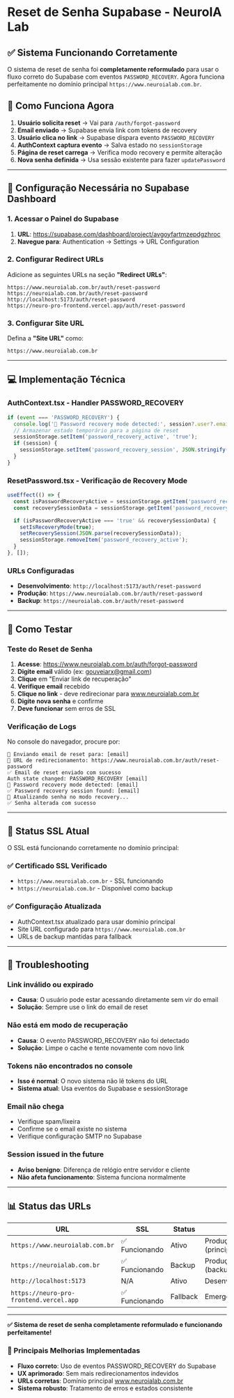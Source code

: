 # Reset de Senha Supabase - NeuroIA Lab

## ✅ Sistema Funcionando Corretamente

O sistema de reset de senha foi **completamente reformulado** para usar o fluxo correto do Supabase com eventos `PASSWORD_RECOVERY`. Agora funciona perfeitamente no domínio principal `https://www.neuroialab.com.br`.

## 🔧 Como Funciona Agora

1. **Usuário solicita reset** → Vai para `/auth/forgot-password`
2. **Email enviado** → Supabase envia link com tokens de recovery
3. **Usuário clica no link** → Supabase dispara evento `PASSWORD_RECOVERY`
4. **AuthContext captura evento** → Salva estado no `sessionStorage`
5. **Página de reset carrega** → Verifica modo recovery e permite alteração
6. **Nova senha definida** → Usa sessão existente para fazer `updatePassword`

---

## 🔧 Configuração Necessária no Supabase Dashboard

### 1. Acessar o Painel do Supabase

1. **URL**: https://supabase.com/dashboard/project/avgoyfartmzepdgzhroc
2. **Navegue para**: Authentication → Settings → URL Configuration

### 2. Configurar Redirect URLs

Adicione as seguintes URLs na seção **"Redirect URLs"**:

```
https://www.neuroialab.com.br/auth/reset-password
https://neuroialab.com.br/auth/reset-password
http://localhost:5173/auth/reset-password
https://neuro-pro-frontend.vercel.app/auth/reset-password
```

### 3. Configurar Site URL

Defina a **"Site URL"** como:
```
https://www.neuroialab.com.br
```

---

## 💻 Implementação Técnica

### AuthContext.tsx - Handler PASSWORD_RECOVERY

```javascript
if (event === 'PASSWORD_RECOVERY') {
  console.log('🔐 Password recovery mode detected:', session?.user?.email);
  // Armazenar estado temporário para a página de reset
  sessionStorage.setItem('password_recovery_active', 'true');
  if (session) {
    sessionStorage.setItem('password_recovery_session', JSON.stringify(session));
  }
}
```

### ResetPassword.tsx - Verificação de Recovery Mode

```javascript
useEffect(() => {
  const isPasswordRecoveryActive = sessionStorage.getItem('password_recovery_active');
  const recoverySessionData = sessionStorage.getItem('password_recovery_session');

  if (isPasswordRecoveryActive === 'true' && recoverySessionData) {
    setIsRecoveryMode(true);
    setRecoverySession(JSON.parse(recoverySessionData));
    sessionStorage.removeItem('password_recovery_active');
  }
}, []);
```

### URLs Configuradas

- **Desenvolvimento**: `http://localhost:5173/auth/reset-password`
- **Produção**: `https://www.neuroialab.com.br/auth/reset-password`
- **Backup**: `https://neuroialab.com.br/auth/reset-password`

---

## 🧪 Como Testar

### Teste do Reset de Senha

1. **Acesse**: https://www.neuroialab.com.br/auth/forgot-password
2. **Digite email** válido (ex: gouveiarx@gmail.com)
3. **Clique** em "Enviar link de recuperação"
4. **Verifique email** recebido
5. **Clique no link** - deve redirecionar para www.neuroialab.com.br
6. **Digite nova senha** e confirme
7. **Deve funcionar** sem erros de SSL

### Verificação de Logs

No console do navegador, procure por:
```
🔄 Enviando email de reset para: [email]
🔗 URL de redirecionamento: https://www.neuroialab.com.br/auth/reset-password
✅ Email de reset enviado com sucesso
Auth state changed: PASSWORD_RECOVERY [email]
🔐 Password recovery mode detected: [email]
✅ Password recovery session found: [email]
🔄 Atualizando senha no modo recovery...
✅ Senha alterada com sucesso
```

---

## 🔐 Status SSL Atual

O SSL está funcionando corretamente no domínio principal:

### ✅ Certificado SSL Verificado
- `https://www.neuroialab.com.br` - SSL funcionando
- `https://neuroialab.com.br` - Disponível como backup

### ✅ Configuração Atualizada
- AuthContext.tsx atualizado para usar domínio principal
- Site URL configurado para `https://www.neuroialab.com.br`
- URLs de backup mantidas para fallback

---

## 🚨 Troubleshooting

### Link inválido ou expirado
- **Causa**: O usuário pode estar acessando diretamente sem vir do email
- **Solução**: Sempre use o link do email de reset

### Não está em modo de recuperação
- **Causa**: O evento PASSWORD_RECOVERY não foi detectado
- **Solução**: Limpe o cache e tente novamente com novo link

### Tokens não encontrados no console
- **Isso é normal**: O novo sistema não lê tokens do URL
- **Sistema atual**: Usa eventos do Supabase e sessionStorage

### Email não chega
- Verifique spam/lixeira
- Confirme se o email existe no sistema
- Verifique configuração SMTP no Supabase

### Session issued in the future
- **Aviso benigno**: Diferença de relógio entre servidor e cliente
- **Não afeta funcionamento**: Sistema funciona normalmente

---

## 📊 Status das URLs

| URL | SSL | Status | Uso |
|-----|-----|--------|-----|
| `https://www.neuroialab.com.br` | ✅ Funcionando | Ativo | Produção (principal) |
| `https://neuroialab.com.br` | ✅ Funcionando | Backup | Produção (backup) |
| `http://localhost:5173` | N/A | Ativo | Desenvolvimento |
| `https://neuro-pro-frontend.vercel.app` | ✅ Funcionando | Fallback | Emergência |

---

**✅ Sistema de reset de senha completamente reformulado e funcionando perfeitamente!**

### 🎯 Principais Melhorias Implementadas
- **Fluxo correto**: Uso de eventos PASSWORD_RECOVERY do Supabase
- **UX aprimorado**: Sem mais redirecionamentos indevidos
- **URLs corretas**: Domínio principal www.neuroialab.com.br
- **Sistema robusto**: Tratamento de erros e estados consistente